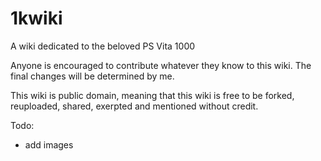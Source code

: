 1kwiki
=======
A wiki dedicated to the beloved PS Vita 1000

Anyone is encouraged to contribute whatever they know to this wiki. The final changes will be determined by me.

This wiki is public domain, meaning that this wiki is free to be forked, reuploaded, shared, exerpted and mentioned without credit.

Todo: 
  - add images
